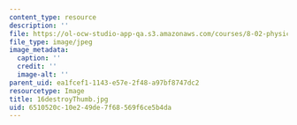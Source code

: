 ```yaml
---
content_type: resource
description: ''
file: https://ol-ocw-studio-app-qa.s3.amazonaws.com/courses/8-02-physics-ii-electricity-and-magnetism-spring-2007/6510520c10e249de7f68569f6ce5b4da_16destroyThumb.jpg
file_type: image/jpeg
image_metadata:
  caption: ''
  credit: ''
  image-alt: ''
parent_uid: ea1fcef1-1143-e57e-2f48-a97bf8747dc2
resourcetype: Image
title: 16destroyThumb.jpg
uid: 6510520c-10e2-49de-7f68-569f6ce5b4da
---
```


